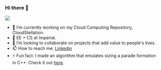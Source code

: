 ### Hi there 👋
![](https://komarev.com/ghpvc/?username=clemenkok)

- 🔭 I’m currently working on my Cloud Computing Repository, CloudStellation.
- 🌱 EE + CS at Imperial.
- 👯 I’m looking to collaborate on projects that add value to people's lives.
- 📫 How to reach me: [Linkedin](https://www.linkedin.com/in/clemenkok/)
- ⚡ Fun fact: I made an algorithm that emulates sizing a parade formation in C++. Check it out [here](https://github.com/clemenkok/Sizing-Algorithm).
